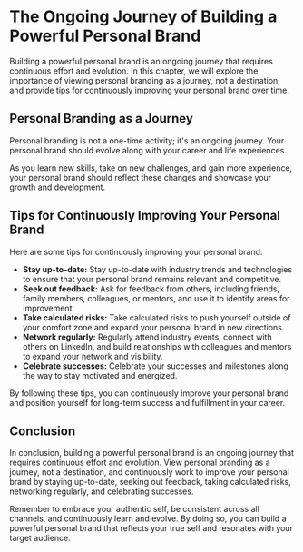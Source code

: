 The Ongoing Journey of Building a Powerful Personal Brand
=====================================================================

Building a powerful personal brand is an ongoing journey that requires continuous effort and evolution. In this chapter, we will explore the importance of viewing personal branding as a journey, not a destination, and provide tips for continuously improving your personal brand over time.

Personal Branding as a Journey
------------------------------

Personal branding is not a one-time activity; it's an ongoing journey. Your personal brand should evolve along with your career and life experiences.

As you learn new skills, take on new challenges, and gain more experience, your personal brand should reflect these changes and showcase your growth and development.

Tips for Continuously Improving Your Personal Brand
---------------------------------------------------

Here are some tips for continuously improving your personal brand:

* **Stay up-to-date:** Stay up-to-date with industry trends and technologies to ensure that your personal brand remains relevant and competitive.
* **Seek out feedback:** Ask for feedback from others, including friends, family members, colleagues, or mentors, and use it to identify areas for improvement.
* **Take calculated risks:** Take calculated risks to push yourself outside of your comfort zone and expand your personal brand in new directions.
* **Network regularly:** Regularly attend industry events, connect with others on LinkedIn, and build relationships with colleagues and mentors to expand your network and visibility.
* **Celebrate successes:** Celebrate your successes and milestones along the way to stay motivated and energized.

By following these tips, you can continuously improve your personal brand and position yourself for long-term success and fulfillment in your career.

Conclusion
----------

In conclusion, building a powerful personal brand is an ongoing journey that requires continuous effort and evolution. View personal branding as a journey, not a destination, and continuously work to improve your personal brand by staying up-to-date, seeking out feedback, taking calculated risks, networking regularly, and celebrating successes.

Remember to embrace your authentic self, be consistent across all channels, and continuously learn and evolve. By doing so, you can build a powerful personal brand that reflects your true self and resonates with your target audience.
